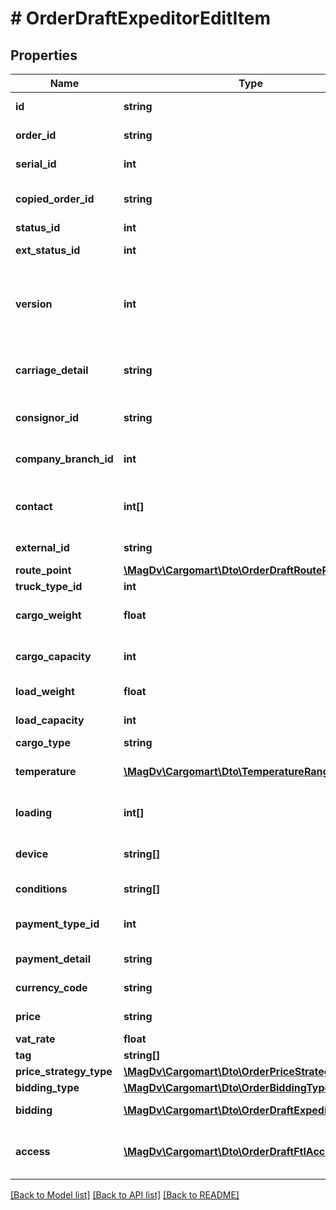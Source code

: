 # # OrderDraftExpeditorEditItem

## Properties

Name | Type | Description | Notes
------------ | ------------- | ------------- | -------------
**id** | **string** | Идентификатор черновика |
**order_id** | **string** | Идентификатор заказа | [optional]
**serial_id** | **int** | Порядковый номер заказа | [optional]
**copied_order_id** | **string** | Идентификатор заказа для копирования | [optional]
**status_id** | **int** | Статуса заказа | [optional]
**ext_status_id** | **int** | Расширенный статус заказа | [optional]
**version** | **int** | Идентификатор версии черновика, требуется для оптимистичной блокировки | [optional]
**carriage_detail** | **string** | Доп. информация к условиям перевозки | [optional]
**consignor_id** | **string** | Идентификатор отправителя (хэш) |
**company_branch_id** | **int** | Идентификатор дочерней компании | [optional]
**contact** | **int[]** | Список идентификаторов контактных лиц(кураторы) | [optional]
**external_id** | **string** | Внешний идентификатор | [optional]
**route_point** | [**\MagDv\Cargomart\Dto\OrderDraftRoutePoint[]**](OrderDraftRoutePoint.md) |  |
**truck_type_id** | **int** | Тип грузовика | [optional]
**cargo_weight** | **float** | Тоннаж авто из условий заказа(в тоннах) | [optional]
**cargo_capacity** | **int** | Кубатура авто из условий заказа(в м3) | [optional]
**load_weight** | **float** | Вес груза(в тоннах) | [optional]
**load_capacity** | **int** | Объём груза(в м3) | [optional]
**cargo_type** | **string** | Описание груза | [optional]
**temperature** | [**\MagDv\Cargomart\Dto\TemperatureRange**](TemperatureRange.md) | Температурный режим в цельсиях | [optional]
**loading** | **int[]** | Требуемые типы погрузки-выгрузки |
**device** | **string[]** | Дополнительное оборудование машины |
**conditions** | **string[]** | Условия перевозки |
**payment_type_id** | **int** | Идентификатор способа оплаты заказа |
**payment_detail** | **string** | Комментарий по оплате | [optional]
**currency_code** | **string** | Код валюты заказа |
**price** | **string** | Цена перевозки с НДС | [optional]
**vat_rate** | **float** | Ставка НДС |
**tag** | **string[]** | Метки |
**price_strategy_type** | [**\MagDv\Cargomart\Dto\OrderPriceStrategyType**](OrderPriceStrategyType.md) |  | [optional]
**bidding_type** | [**\MagDv\Cargomart\Dto\OrderBiddingType**](OrderBiddingType.md) |  | [optional]
**bidding** | [**\MagDv\Cargomart\Dto\OrderDraftExpeditorBidding**](OrderDraftExpeditorBidding.md) | Настройки торгов | [optional]
**access** | [**\MagDv\Cargomart\Dto\OrderDraftFtlAccess**](OrderDraftFtlAccess.md) | Описание доступных действий по объекту. | [optional]

[[Back to Model list]](../../README.md#models) [[Back to API list]](../../README.md#endpoints) [[Back to README]](../../README.md)
